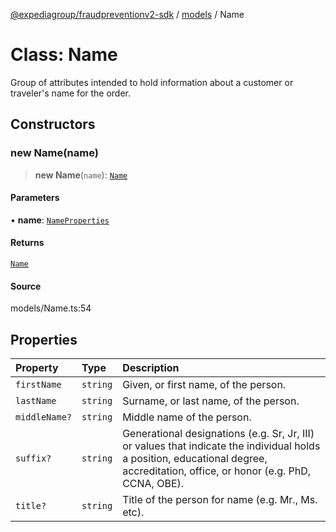 [@expediagroup/fraudpreventionv2-sdk](../../index.md) / [models](../index.md) / Name

# Class: Name

Group of attributes intended to hold information about a customer or traveler\'s name for the order.

## Constructors

### new Name(name)

> **new Name**(`name`): [`Name`](Name.md)

#### Parameters

• **name**: [`NameProperties`](../interfaces/NameProperties.md)

#### Returns

[`Name`](Name.md)

#### Source

models/Name.ts:54

## Properties

| Property | Type | Description |
| :------ | :------ | :------ |
| `firstName` | `string` | Given, or first name, of the person. |
| `lastName` | `string` | Surname, or last name, of the person. |
| `middleName?` | `string` | Middle name of the person. |
| `suffix?` | `string` | Generational designations (e.g. Sr, Jr, III) or values that indicate the individual holds a position, educational degree, accreditation, office, or honor (e.g. PhD, CCNA, OBE). |
| `title?` | `string` | Title of the person for name (e.g. Mr., Ms. etc). |
